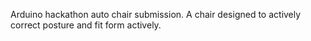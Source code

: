 Arduino hackathon auto chair submission. A chair designed to actively correct posture and fit form actively.

